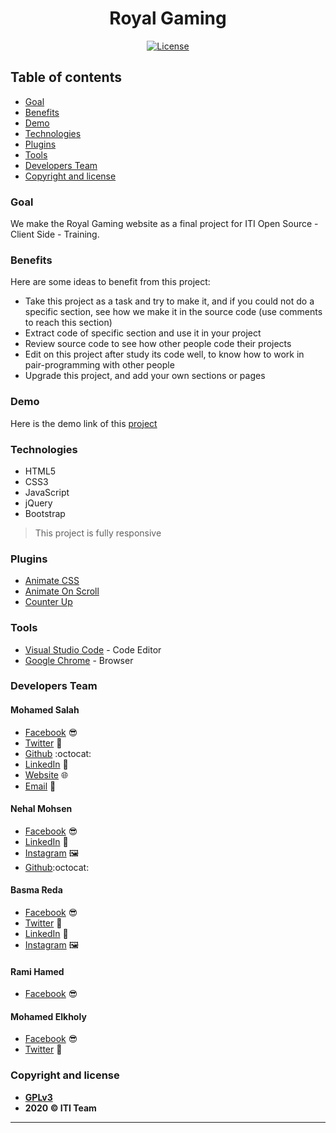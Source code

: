<h1 align="center">Royal Gaming</h1>

<p align="center">

<a href=https://www.gnu.org/licenses/gpl-3.0>
<img src="https://img.shields.io/badge/license-GPLv3-blue" alt="License">
</a>

</p>

## Table of contents

- [Goal](#goal)
- [Benefits](#benefits)
- [Demo](#demo)
- [Technologies](#technologies)
- [Plugins](#plugins)
- [Tools](#tools)
- [Developers Team](#developers-team)
- [Copyright and license](#copyright-and-license)

### Goal

We make the Royal Gaming website as a final project for ITI Open Source - Client Side - Training.

### Benefits

Here are some ideas to benefit from this project:

- Take this project as a task and try to make it, and if you could not do a specific section, see how we make it in the source code (use comments to reach this section)
- Extract code of specific section and use it in your project
- Review source code to see how other people code their projects
- Edit on this project after study its code well, to know how to work in pair-programming with other people
- Upgrade this project, and add your own sections or pages

### Demo

Here is the demo link of this [project](https://salahineo.github.io/Royal-Gaming/)

### Technologies

- HTML5
- CSS3
- JavaScript
- jQuery
- Bootstrap

> This project is fully responsive

### Plugins

- [Animate CSS](https://animate.style/)
- [Animate On Scroll](https://michalsnik.github.io/aos/)
- [Counter Up](https://github.com/bfintal/Counter-Up)

### Tools

- [Visual Studio Code](https://code.visualstudio.com/) - Code Editor
- [Google Chrome](https://www.google.com/chrome/) - Browser

### Developers Team

#### Mohamed Salah

- [Facebook](https://facebook.com/salahineo) 😎
- [Twitter](https://twitter.com/salahineo) 🐤
- [Github](https://github.com/salahineo) :octocat:
- [LinkedIn](https://linkedin.com/in/salahineo) 💼
- [Website](https://salahineo.github.io/Personal/) :globe_with_meridians:
- <a href="mailto:eng.mohamedsalah.it@gmail.com">Email</a> :love_letter:

#### Nehal Mohsen

- [Facebook](https://www.facebook.com/profile.php?id=100038504168832) 😎
- [LinkedIn](https://www.linkedin.com/in/nehal-m-27a011198/) 💼
- [Instagram](https://www.instagram.com/m_nehal22/) :framed_picture:
- [Github](https://github.com/nehalmohsen22):octocat:

#### Basma Reda

- [Facebook](https://www.facebook.com/basma.reda.585) 😎
- [Twitter](https://twitter.com/Basmareda55) 🐤
- [LinkedIn](https://www.linkedin.com/in/basma-reda-077311196/) 💼
- [Instagram](https://www.instagram.com/bassma.reda67/) :framed_picture:

#### Rami Hamed

- [Facebook](https://m.facebook.com/rami.alshal) 😎

#### Mohamed Elkholy

- [Facebook](https://www.facebook.com/Eng.Mohamed.Salah.Elkholy) 😎
- [Twitter](https://twitter.com/EngMoha05036228) 🐤

### Copyright and license

- **[GPLv3](https://www.gnu.org/licenses/gpl-3.0)**
- **2020 © ITI Team**

---
